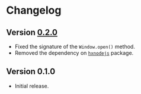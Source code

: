 # Changelog

## Version [0.2.0](https://git.belin.io/cedx/nwjs.hx/compare/v0.1.0...v0.2.0)
- Fixed the signature of the `Window.open()` method.
- Removed the dependency on [`hxnodejs`](https://lib.haxe.org/p/hxnodejs) package.

## Version 0.1.0
- Initial release.
